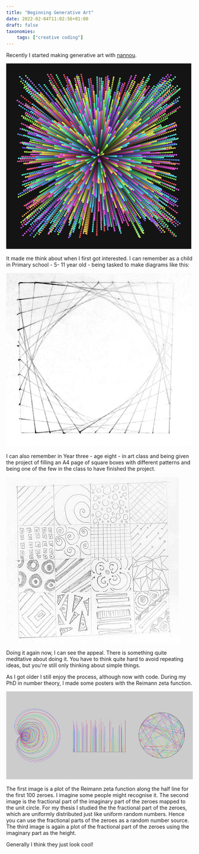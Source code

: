 ```yaml
---
title: "Beginning Generative Art"
date: 2022-02-04T11:02:56+01:00
draft: false
taxonomies:
    tags: ["creative coding"]
---
```


Recently I started making generative art with [nannou](http://nannou.org).

![d202201210.png](d202201210.png)

It made me think about when I first got interested. I can remember as a child in Primary school - 5- 11 year old - being tasked to make diagrams like this:

![Line splines](IMG_20220204_091333.jpg)

I can also remember in Year three - age eight - in art class and being given the project of filling an A4 page of square boxes with different patterns and being one of the few in the class to have finished the project.

![Patterned Squares](IMG_20220204_093750.jpg)

Doing it again now, I can see the appeal. There is something quite meditative about doing it. You have to think quite hard to avoid repeating ideas, but you're still only thinking about simple things.

As I got older I still enjoy the process, although now with code. During my PhD in number theory, I made some posters with the Reimann zeta function.

![zeta zeros](tiny_zeros.png)

The first image is a plot of the Reimann zeta function along the half line for the first 100 zeroes. I imagine some people might recognise it. The second image is the fractional part of the imaginary part of the zeroes mapped to the unit circle. For my thesis I studied the the fractional part of the zeroes, which are uniformly distributed just like uniform random numbers. Hence you can use the fractional parts of the zeroes as a random number source. The third image is again a plot of the fractional part of the zeroes using the imaginary part as the height.

Generally I think they just look cool!
